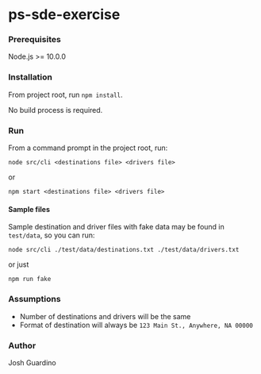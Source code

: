 # ps-sde-exercise

### Prerequisites
Node.js >= 10.0.0

### Installation

From project root, run `npm install`.

No build process is required.

### Run

From a command prompt in the project root, run:

`node src/cli <destinations file> <drivers file>`

or

`npm start <destinations file> <drivers file>`

#### Sample files
Sample destination and driver files with fake data may be found in
`test/data`, so you can run:

`node src/cli ./test/data/destinations.txt ./test/data/drivers.txt`

or just

`npm run fake`

### Assumptions
- Number of destinations and drivers will be the same
- Format of destination will always be `123 Main St., Anywhere, NA 00000`

### Author
Josh Guardino